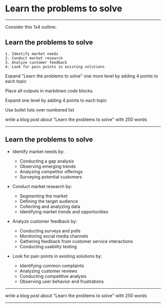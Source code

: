 # Learn the problems to solve

---

Consider this 1x4 outline:

## Learn the problems to solve
    1. Identify market needs
    2. Conduct market research
    3. Analyze customer feedback
    4. Look for pain points in existing solutions

Expand "Learn the problems to solve" one more level by adding 4 points to each topic

Place all outputs in markdown code blocks.

Expand one level by adding 4 points to each topic

Use bullet lists over numbered list

write a blog post about "Learn the problems to solve" with 250 words

---

## Learn the problems to solve

- Identify market needs by:
    - Conducting a gap analysis
    - Observing emerging trends
    - Analyzing competitor offerings
    - Surveying potential customers

- Conduct market research by:
    - Segmenting the market
    - Defining the target audience
    - Collecting and analyzing data
    - Identifying market trends and opportunities

- Analyze customer feedback by:
    - Conducting surveys and polls
    - Monitoring social media channels
    - Gathering feedback from customer service interactions
    - Conducting usability testing

- Look for pain points in existing solutions by:
    - Identifying common complaints
    - Analyzing customer reviews
    - Conducting competitive analysis
    - Observing user behavior and frustrations

---

write a blog post about "Learn the problems to solve" with 250 words

---

